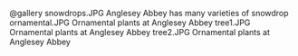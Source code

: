 @gallery
snowdrops.JPG		Anglesey Abbey has many varieties of snowdrop
ornamental.JPG		Ornamental plants at Anglesey Abbey
tree1.JPG		Ornamental plants at Anglesey Abbey
tree2.JPG		Ornamental plants at Anglesey Abbey
